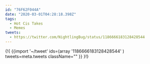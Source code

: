 ```yaml
---
id: "76F62F044A"
date: "2020-03-01T04:28:18.398Z"
tags:
  - Hot Cis Takes
  - Memes
tweets:
  - https://twitter.com/NightlingBug/status/1186666183128428544
---
```

{!{ {{import '~/tweet' ids=(array
  '1186666183128428544'
) tweets=meta.tweets className="" }} }!}

